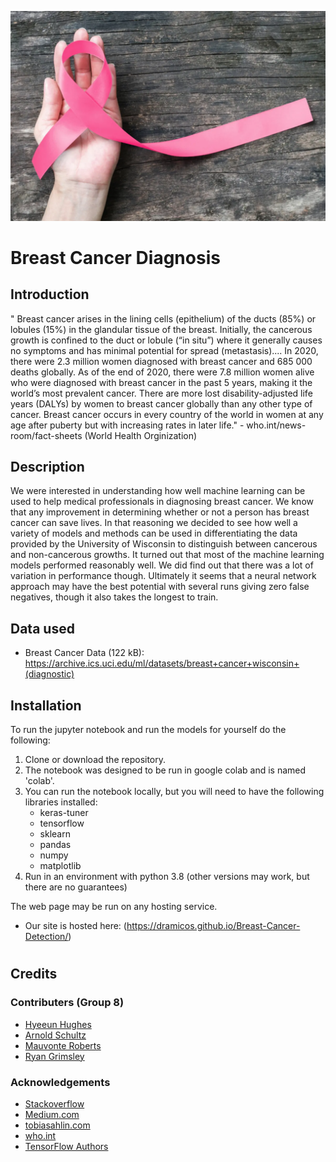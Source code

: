 ![alt text](images/breast-cancer.webp)
# Breast Cancer Diagnosis 

## Introduction 
"  Breast cancer arises in the lining cells (epithelium) of the ducts (85%) or lobules (15%) in the glandular tissue of the breast. Initially, the cancerous growth is confined to the duct or lobule (“in situ”) where it generally causes no symptoms and has minimal potential for spread (metastasis)....
In 2020, there were 2.3 million women diagnosed with breast cancer and 685 000 deaths globally. As of the end of 2020, there were 7.8 million women alive who were diagnosed with breast cancer in the past 5 years, making it the world’s most prevalent cancer. There are more lost disability-adjusted life years (DALYs) by women to breast cancer globally than any other type of cancer.  Breast cancer occurs in every country of the world in women at any age after puberty but with increasing rates in later life."  -  who.int/news-room/fact-sheets (World Health Orginization)


## Description

We were interested in understanding how well machine learning can be used to help medical professionals in diagnosing 
breast cancer.  We know that any improvement in determining whether or not a person has breast cancer can save lives.
In that reasoning we decided to see how well a variety of models and methods can be used in differentiating the data provided by the University of Wisconsin to distinguish between cancerous and non-cancerous growths.
It turned out that most of the machine learning models performed reasonably well.  We did find out that there was a lot of variation in performance though.
Ultimately it seems that a neural network approach may have the best potential with several runs giving zero false negatives, though it also takes the longest to train.

## Data used

* Breast Cancer Data (122 kB): https://archive.ics.uci.edu/ml/datasets/breast+cancer+wisconsin+(diagnostic)

## Installation

To run the jupyter notebook and run the models for yourself do the following:

1. Clone or download the repository.
1. The notebook was designed to be run in google colab and is named 'colab'.
1. You can run the notebook locally, but you will need to have the following libraries installed:
	* keras-tuner
	* tensorflow
	* sklearn
	* pandas
	* numpy
	* matplotlib
1. Run in an environment with python 3.8 (other versions may work, but there are no guarantees)

The web page may be run on any hosting service.
* Our site is hosted here: (https://dramicos.github.io/Breast-Cancer-Detection/)

#
## Credits

### Contributers (Group 8)
* [Hyeeun Hughes](https://github.com/b0906)
* [Arnold Schultz](https://github.com/dramicos)
* [Mauvonte Roberts](https://github.com/codere109)
* [Ryan Grimsley](https://github.com/Grimsbear)

### Acknowledgements
* [Stackoverflow](https://stackoverflow.com/)
* [Medium.com](https://scorrea92.medium.com)
* [tobiasahlin.com](https://tobiasahlin.com/moving-letters/)
* [who.int](https://www.who.int/)
* [TensorFlow Authors](https://colab.research.google.com/github/tensorflow/docs/blob/master/site/en/tutorials/keras/keras_tuner.ipynb#scrollTo=VaIhhdKf9VtI)